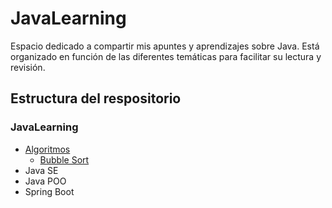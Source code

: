 # JavaLearning

Espacio dedicado a compartir mis apuntes y aprendizajes sobre Java. Está organizado en función de las diferentes temáticas para facilitar su lectura y revisión.

## Estructura del respositorio

### JavaLearning
  - [Algoritmos](https://github.com/JoaquinMelendez/JavaLearning/tree/main/Algoritmos)
      - [Bubble Sort](https://github.com/JoaquinMelendez/JavaLearning/tree/main/Algoritmos/BubbleSort)
  - Java SE
  - Java POO
  - Spring Boot
